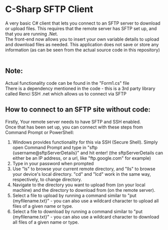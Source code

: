 # C-Sharp SFTP Client
A very basic C# client that lets you connect to an SFTP server to download or upload files. This requires that the remote server has SFTP set up, and that you are running .Net.
<br>
The front-end now allows you to insert your own variable details to upload and download files as needed. This application does not save or store any information (as can be seen from the actual source code in this repository)
<br></br>
## Note:
Actual functionality code can be found in the "Form1.cs" file
<br>
There is a dependency mentioned in the code - this is a 3rd party library called Renci SSH .net which allows us to connect via SFTP

## How to connect to an SFTP site without code:
Firstly, Your remote server needs to have SFTP and SSH enabled.
<br>
Once that has been set up, you can connect with these steps from Command Prompt or PowerShell:
1. Windows provides functionality for this via SSH (Secure Shell). Simply open Command Prompt and type in "sftp {username@sftpServerDetails}" and hit enter! (the sftpServerDetails can either be an IP address, or a url, like "ftp.google.com" for example)
2. Type in your password when prompted
3. Use "ls" to browse your current remote directory, and "lls" to browse your device's local directory. "cd" and "lcd" work in the same way, respectively, to change directory.
4. Navigate to the directory you want to upload from (on your local machine) and the directory to download from (on the remote server).
5. Select a file to upload by running a command similar to "put {myfilename.txt}" - you can also use a wildcard character to upload all files of a given name or type.
6. Select a file to download by running a command similar to "put {myfilename.txt}" - you can also use a wildcard character to download all files of a given name or type.
